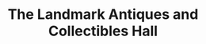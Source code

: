 ---
title: "The Landmark Antiques and Collectibles Hall"
url: /mission-viejo/the-landmark-antiques-and-collectibles-hall/
shop: Antiquitäten
---
